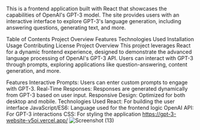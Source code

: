 
This is a frontend application built with React that showcases the capabilities of OpenAI's GPT-3 model. The site provides users with an interactive interface to explore GPT-3's language generation, including answering questions, generating text, and more.

Table of Contents
Project Overview
Features
Technologies Used
Installation
Usage
Contributing
License
Project Overview
This project leverages React for a dynamic frontend experience, designed to demonstrate the advanced language processing of OpenAI's GPT-3 API. Users can interact with GPT-3 through prompts, exploring applications like question-answering, content generation, and more.

Features
Interactive Prompts: Users can enter custom prompts to engage with GPT-3.
Real-Time Responses: Responses are generated dynamically from GPT-3 based on user input.
Responsive Design: Optimized for both desktop and mobile.
Technologies Used
React: For building the user interface
JavaScript/ES6: Language used for the frontend logic
OpenAI API: For GPT-3 interactions
CSS: For styling the application
https://gpt-3-website-v5oi.vercel.app/
![Screenshot (13)](https://github.com/user-attachments/assets/fe34814d-7125-4a93-91d2-b4d738886a9e)





